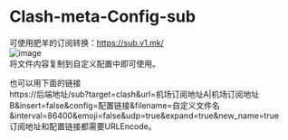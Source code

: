 # Clash-meta-Config-sub
可使用肥羊的订阅转换：https://sub.v1.mk/  
![image](https://github.com/Voya9e/Clash-meta-Config-sub/assets/33347649/bcd9c26b-1b48-4706-be69-9fa033634f2a)  
将文件内容复制到自定义配置中即可使用。  

也可以用下面的链接  
https://后端地址/sub?target=clash&url=机场订阅地址A|机场订阅地址B&insert=false&config=配置链接&filename=自定义文件名&interval=86400&emoji=false&udp=true&expand=true&new_name=true  
订阅地址和配置链接都需要URLEncode。
